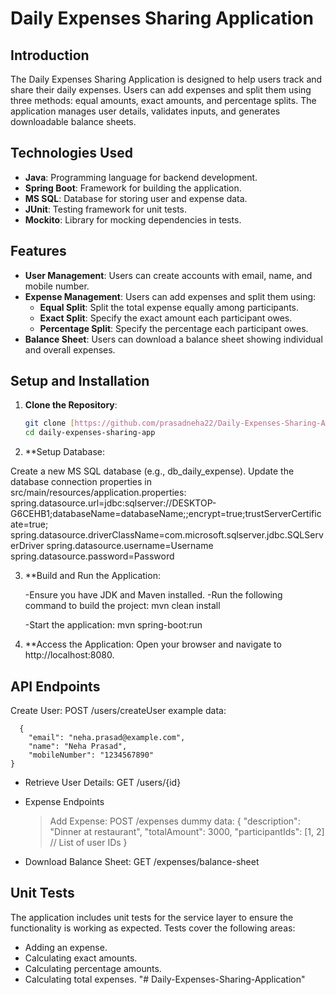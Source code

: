 # Daily Expenses Sharing Application

## Introduction
The Daily Expenses Sharing Application is designed to help users track and share their daily expenses. Users can add expenses and split them using three methods: equal amounts, exact amounts, and percentage splits. The application manages user details, validates inputs, and generates downloadable balance sheets.

## Technologies Used
- **Java**: Programming language for backend development.
- **Spring Boot**: Framework for building the application.
- **MS SQL**: Database for storing user and expense data.
- **JUnit**: Testing framework for unit tests.
- **Mockito**: Library for mocking dependencies in tests.

## Features
- **User Management**: Users can create accounts with email, name, and mobile number.
- **Expense Management**: Users can add expenses and split them using:
  - **Equal Split**: Split the total expense equally among participants.
  - **Exact Split**: Specify the exact amount each participant owes.
  - **Percentage Split**: Specify the percentage each participant owes.
- **Balance Sheet**: Users can download a balance sheet showing individual and overall expenses.

## Setup and Installation
1. **Clone the Repository**:
   ```bash
   git clone [https://github.com/prasadneha22/Daily-Expenses-Sharing-Application.git]
   cd daily-expenses-sharing-app

2. **Setup Database:

Create a new MS SQL database (e.g., db_daily_expense).
Update the database connection properties in src/main/resources/application.properties:
      spring.datasource.url=jdbc:sqlserver://DESKTOP-G6CEHB1;databaseName=databaseName;;encrypt=true;trustServerCertificate=true;
      spring.datasource.driverClassName=com.microsoft.sqlserver.jdbc.SQLServerDriver
      spring.datasource.username=Username
      spring.datasource.password=Password

3. **Build and Run the Application:

    -Ensure you have JDK and Maven installed.
    -Run the following command to build the project:
        mvn clean install
   
   -Start the application:
       mvn spring-boot:run
   
4. **Access the Application:
     Open your browser and navigate to http://localhost:8080.

## API Endpoints

Create User: POST /users/createUser
example data: 

      {
        "email": "neha.prasad@example.com",
        "name": "Neha Prasad",
        "mobileNumber": "1234567890"
    }

- Retrieve User Details: GET /users/{id}
- Expense Endpoints
    > Add Expense: POST /expenses
        dummy data:
          {
            "description": "Dinner at restaurant",
            "totalAmount": 3000,
            "participantIds": [1, 2] // List of user IDs
        }

- Download Balance Sheet: GET /expenses/balance-sheet


## Unit Tests
The application includes unit tests for the service layer to ensure the functionality is working as expected. Tests cover the following areas:

- Adding an expense.
- Calculating exact amounts.
- Calculating percentage amounts.
- Calculating total expenses.
"# Daily-Expenses-Sharing-Application" 
